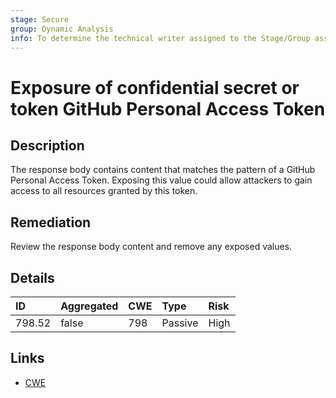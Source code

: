 ```yaml
---
stage: Secure
group: Dynamic Analysis
info: To determine the technical writer assigned to the Stage/Group associated with this page, see https://handbook.gitlab.com/handbook/product/ux/technical-writing/#assignments
---
```


# Exposure of confidential secret or token GitHub Personal Access Token

## Description

The response body contains content that matches the pattern of a GitHub Personal Access Token.
Exposing this value could allow attackers to gain access to all resources granted by this token.

## Remediation

Review the response body content and remove any exposed values.

## Details

| ID | Aggregated | CWE | Type | Risk |
|:---|:--------|:--------|:--------|:--------|
| 798.52 | false | 798 | Passive | High |

## Links

- [CWE](https://cwe.mitre.org/data/definitions/798.html)
